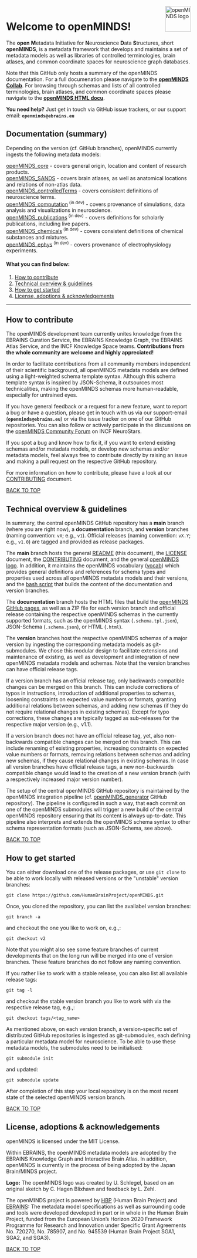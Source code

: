 <picture>
  <source media="(prefers-color-scheme: dark)" srcset="https://github.com/HumanBrainProject/openMINDS/blob/main/img/dark_openMINDS-logo.png">
  <source media="(prefers-color-scheme: light)" srcset="https://github.com/HumanBrainProject/openMINDS/blob/main/img/light_openMINDS-logo.png">
  <img alt="openMINDS logo" src="https://github.com/HumanBrainProject/openMINDS/blob/main/img/dark_openMINDS-logo.png"  title="openMINDS" align="right" height="70">
</picture>

# Welcome to openMINDS! <a name="welcome"/>

The **open** **M**etadata **I**nitiative for **N**euroscience **D**ata **S**tructures, short **openMINDS**, is a metadata framework that develops and maintains a set of metadata models as well as libraries of controlled terminologies, brain atlases, and common coordinate spaces for neuroscience graph databases.

Note that this GitHub only hosts a summary of the openMINDS documentation. For a full documenation please navigate to the [**openMINDS Collab**](https://wiki.ebrains.eu/bin/view/Collabs/openminds/). For browsing through schemas and lists of all controlled terminologies, brain atlases, and common coordinate spaces please navigate to the [**openMINDS HTML docu**](https://humanbrainproject.github.io/openMINDS/).

**You need help?** Just get in touch via GitHub issue trackers, or our support email: **`openminds@ebrains.eu`**

## Documentation (summary) <a name="docu-summary"/>

Depending on the version (cf. GitHub branches), openMINDS currently ingests the following metadata models:  

[openMINDS_core](https://github.com/HumanBrainProject/openMINDS_core) - covers general origin, location and content of research products.  
[openMINDS_SANDS](https://github.com/HumanBrainProject/openMINDS_SANDS) - covers brain atlases, as well as anatomical locations and relations of non-atlas data.  
[openMINDS_controlledTerms](https://github.com/HumanBrainProject/openMINDS_controlledTerms) - covers consistent definitions of neuroscience terms.  
[openMINDS_computation](https://github.com/HumanBrainProject/openMINDS_computation)<sup> (in dev)</sup> - covers provenance of simulations, data analysis and visualizations in neuroscience.  
[openMINDS_publications](https://github.com/HumanBrainProject/openMINDS_publications)<sup> (in dev)</sup> - covers definitions for scholarly publications, including live papers.  
[openMINDS_chemicals](https://github.com/HumanBrainProject/openMINDS_chemicals)<sup> (in dev)</sup> - covers consistent definitions of chemical substances and mixtures.  
[openMINDS_ephys](https://github.com/HumanBrainProject/openMINDS_ephys)<sup> (in dev)</sup> - covers provenance of electrophysiology experiments.  

#### What you can find below:
1. [How to contribute](#how-to-contribute) 
2. [Technical overview & guidelines](#technical-overview-and-guidelines)
3. [How to get started](#how-to-get-started)
4. [License, adoptions & acknowledgements](#license-adoptions-acknowledgements)

---

## How to contribute <a name="how-to-contribute"/>

The openMINDS development team currently unites knowledge from the EBRAINS Curation Service, the EBRAINS Knowledge Graph, the EBRAINS Atlas Service, and the INCF Knowledge Space teams. **Contributions from the whole community are welcome and highly appreciated!**

In order to facilitate contributions from all community members independent of their scientific background, all openMINDS metadata models are defined using a light-weighted schema template syntax. Although this schema template syntax is inspired by JSON-Schema, it outsources most technicalities, making the openMINDS schemas more human-readable, especially for untrained eyes. 

If you have general feedback or a request for a new feature, want to report a bug or have a question, please get in touch with us via our support-email (**`openminds@ebrains.eu`**) or via the issue tracker on one of our GitHub repositories. You can also follow or actively participate in the discussions on the [openMINDS Community Forum](https://neurostars.org/t/openminds-community-forum-virtual/20156) on INCF NeuroStars.

If you spot a bug and know how to fix it, if you want to extend existing schemas and/or metadata models, or develop new schemas and/or metadata models, feel always free to contribute directly by raising an issue and making a pull request on the respective GitHub repository. 

For more information on how to contribute, please have a look at our [CONTRIBUTING](./CONTRIBUTING.md) document.

[BACK TO TOP](#welcome)

## Technical overview & guidelines <a name="technical-overview-and-guidelines"/>

In summary, the central openMINDS GitHub repository has a **main** branch (where you are right now), a **documentation** branch, and **version** branches (naming convention: `vX`; e.g., `v1`). Official releases (naming convention: `vX.Y`; e.g., `v1.0`) are tagged and provided as release packages.

The **main** branch hosts the general [README](./README.md) (this document), the [LICENSE](./LICENSE) document, the [CONTRIBUTING](./CONTRIBUTING.md) document,  and the general [openMINDS logo](./img/openMINDS_logo.png). In addition, it maintains the openMINDS vocabulary ([vocab](./vocab)) which provides general definitions and references for schema types and properties used across all openMINDS metadata models and their versions, and the [bash script](./build.sh) that builds the content of the documentation and version branches.

The **documentation** branch hosts the HTML files that build the [openMINDS GitHub pages](https://humanbrainproject.github.io/openMINDS/), as well as a ZIP file for each version branch and official release containing the respective openMINDS schemas in the currently supported formats, such as the openMINDS syntax (`.schema.tpl.json`), JSON-Schema (`.schema.json`), or HTML (`.html`).

The **version** branches host the respective openMINDS schemas of a major version by ingesting the corresponding metadata models as git-submodules. We chose this modular design to facilitate extensions and maintenance of existing, as well as development and integration of new openMINDS metadata models and schemas. Note that the version branches can have official release tags. 

If a version branch has an official release tag, only backwards compatible changes can be merged on this branch. This can include corrections of typos in instructions, introduction of additional properties to schemas, loosening constraints on expected value numbers or formats, granting additional relations between schemas, and adding new schemas (if they do not require relational changes in existing schemas). Except for typo corrections, these changes are typically tagged as sub-releases for the respective major version (e.g., v1.1). 

If a version branch does not have an official release tag, yet, also non-backwards compatible changes can be merged on this branch. This can include renaming of existing properties, increasing constraints on expected value numbers or formats, removing relations between schemas and adding new schemas, if they cause relational changes in existing schemas. In case all version branches have official release tags, a new non-backwards compatible change would lead to the creation of a new version branch (with a respectively increased major version number).

The setup of the central openMINDS GitHub repository is maintained by the openMINDS integration pipeline (cf. [openMINDS_generator](https://github.com/HumanBrainProject/openMINDS_generator) GitHub repository). The pipeline is configured in such a way, that each commit on one of the openMINDS submodules will trigger a new build of the central openMINDS repository ensuring that its content is always up-to-date. This pipeline also interprets and extends the openMINDS schema syntax to other schema representation formats (such as JSON-Schema, see above).

[BACK TO TOP](#welcome)

## How to get started <a name="how-to-get-started"/>

You can either download one of the release packages, or use `git clone` to be able to work locally with released versions or the "unstable" version branches:
	
	git clone https://github.com/HumanBrainProject/openMINDS.git

Once, you cloned the repository, you can list the availabel version branches:

	git branch -a
	
and checkout the one you like to work on, e.g.,:

	git checkout v2
	
Note that you might also see some feature branches of current developments that on the long run will be merged into one of version branches. These feature branches do not follow any naming convention.

If you rather like to work with a stable release, you can also list all available release tags:

	git tag -l
	
and checkout the stable version branch you like to work with via the respective release tag, e.g.,:

	git checkout tags/<tag_name>

As mentioned above, on each version branch, a version-specific set of distributed GitHub repositories is ingested as git-submodules, each defining a particular metadata model for neuroscience. To be able to use these metadata models, the submodules need to be initialised:

	git submodule init

and updated:
	
	git submodule update

After completion of this step your local repository is on the most recent state of the selected openMINDS version branch.

[BACK TO TOP](#welcome)

## License, adoptions & acknowledgements <a name="license-adoptions-acknowledgements"/>

openMINDS is licensed under the MIT License.

Within EBRAINS, the openMINDS metadata models are adopted by the EBRAINS Knowledge Graph and Interactive Brain Atlas. In addition, openMINDS is currently in the process of being adopted by the Japan Brain/MINDS project.

**Logo:** The openMINDS logo was created by U. Schlegel, based on an original sketch by C. Hagen Blixhavn and feedback by L. Zehl.

The openMINDS project is powered by [HBP](https://www.humanbrainproject.eu) (Human Brain Project) and [EBRAINS](https://ebrains.eu/): The metadata model specifications as well as surrounding code and tools were developed developed in part or in whole in the Human Brain Project, funded from the European Union’s Horizon 2020 Framework Programme for Research and Innovation under Specific Grant Agreements No. 720270, No. 785907, and No. 945539 (Human Brain Project SGA1, SGA2, and SGA3).

[BACK TO TOP](#welcome)
